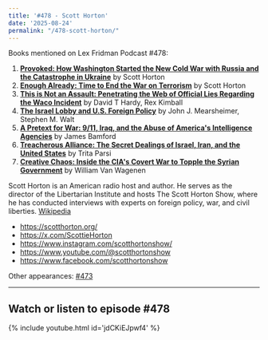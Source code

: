 ```yaml
---
title: '#478 - Scott Horton'
date: '2025-08-24'
permalink: "/478-scott-horton/"
---
```


Books mentioned on Lex Fridman Podcast #478:

1. <b><a href="https://amzn.to/4g9MKV7" target="_blank" rel="sponsored noopener noreferrer">Provoked: How Washington Started the New Cold War with Russia and the Catastrophe in Ukraine</a></b> by Scott Horton
2. <b><a href="https://amzn.to/3HMkGux" target="_blank" rel="sponsored noopener noreferrer">Enough Already: Time to End the War on Terrorism</a></b> by Scott Horton
3. <b><a href="https://amzn.to/4gfGb3F" target="_blank" rel="sponsored noopener noreferrer">This is Not an Assault: Penetrating the Web of Official Lies Regarding the Waco Incident</a></b> by David T Hardy, Rex Kimball
4. <b><a href="https://amzn.to/3JRfE0n" target="_blank" rel="sponsored noopener noreferrer">The Israel Lobby and U.S. Foreign Policy</a></b> by John J. Mearsheimer, Stephen M. Walt
5. <b><a href="https://amzn.to/4noQPHD" target="_blank" rel="sponsored noopener noreferrer">A Pretext for War: 9/11, Iraq, and the Abuse of America's Intelligence Agencies</a></b> by James Bamford
6. <b><a href="https://amzn.to/4mPznMi" target="_blank" rel="sponsored noopener noreferrer">Treacherous Alliance: The Secret Dealings of Israel, Iran, and the United States</a></b> by Trita Parsi
7. <b><a href="https://amzn.to/4p7IERL" target="_blank" rel="sponsored noopener noreferrer">Creative Chaos: Inside the CIA's Covert War to Topple the Syrian Government</a></b> by William Van Wagenen

<!--more-->

Scott Horton is an American radio host and author. He serves as the director of the Libertarian Institute and hosts The Scott Horton Show, where he has conducted interviews with experts on foreign policy, war, and civil liberties. <a href="https://en.wikipedia.org/wiki/Scott_Horton_(radio_host)" target="_blank">Wikipedia</a>

- <a href="https://scotthorton.org/" target="_blank">https://scotthorton.org/</a>
- <a href="https://x.com/ScottieHorton" target="_blank">https://x.com/ScottieHorton</a>
- <a href="https://www.instagram.com/scotthortonshow/" target="_blank">https://www.instagram.com/scotthortonshow/</a>
- <a href="https://www.youtube.com/@scotthortonshow" target="_blank">https://www.youtube.com/@scotthortonshow</a>
- <a href="https://www.facebook.com/scotthortonshow" target="_blank">https://www.facebook.com/scotthortonshow</a>

Other appearances: [\#473](/473-mark-dubowitz-and-scott-horton/)

- - - - - -

## Watch or listen to episode #478

{% include youtube.html id='jdCKiEJpwf4' %}